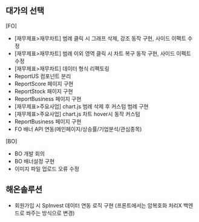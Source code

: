 ## 대가의 선택

[FO]

- [재무제표>재무차트] 범례 클릭 시 그래프 삭제, 강조 동작 구현, 사이드 이펙트 수정
- [재무제표>재무차트] 범례 이외 영역 클릭 시 차트 복구 동작 구현, 사이드 이펙트 수정
- [재무제표>재무차트] 데이터 형식 리펙토링
- ReportUS 컴포넌트 분리
- ReportScore 페이지 구현
- ReportStock 패이지 구현
- ReportBusiness 페이지 구현
- [재무제표>주요사업] chart.js 범례 삭제 후 커스텀 범례 구현
- [재무제표>주요사업] chart.js 차트 hover시 동작 커스텀
- ReportBusiness 페이지 구현
- FO 배너 API 연동(메인페이지/상승률/기업분석/관심종목)

[BO]

- BO 개발 회의
- BO 배너설정 구현
- 이미지 파일 업로드 오류 수정

## 해온솔루션

- 회원가입 시 SpInvest 데이터 연동 로직 구현 (프론트에서는 암복호화 처리X 백엔드로 쏴주는 방식으로 변경)
